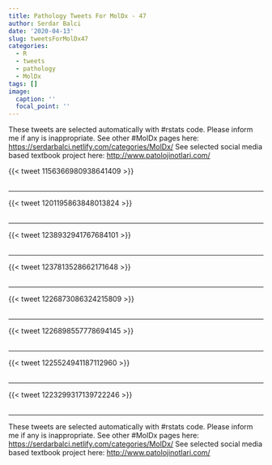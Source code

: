 ```yaml
---
title: Pathology Tweets For MolDx - 47
author: Serdar Balci
date: '2020-04-13'
slug: tweetsForMolDx47
categories:
  - R
  - tweets
  - pathology
  - MolDx
tags: []
image:
  caption: ''
  focal_point: ''
---
```



These tweets are selected automatically with #rstats code. Please inform me if any is inappropriate.
See other #MolDx pages here: https://serdarbalci.netlify.com/categories/MolDx/ 
See selected social media based textbook project here: http://www.patolojinotlari.com/

{{< tweet 1156366980938641409 >}}
<br>
<br>
<hr>
{{< tweet 1201195863848013824 >}}
<br>
<br>
<hr>
{{< tweet 1238932941767684101 >}}
<br>
<br>
<hr>
{{< tweet 1237813528662171648 >}}
<br>
<br>
<hr>
{{< tweet 1226873086324215809 >}}
<br>
<br>
<hr>
{{< tweet 1226898557778694145 >}}
<br>
<br>
<hr>
{{< tweet 1225524941187112960 >}}
<br>
<br>
<hr>
{{< tweet 1223299317139722246 >}}
<br>
<br>
<hr>


These tweets are selected automatically with #rstats code. Please inform me if any is inappropriate.
See other #MolDx pages here: https://serdarbalci.netlify.com/categories/MolDx/ 
See selected social media based textbook project here: http://www.patolojinotlari.com/
